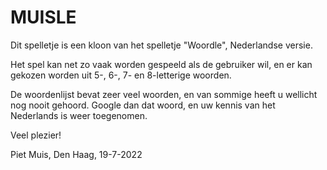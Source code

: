 # MUISLE
Dit spelletje is een kloon van het spelletje "Woordle", Nederlandse versie.

Het spel kan net zo vaak worden gespeeld als de gebruiker wil, en er kan
gekozen worden uit 5-, 6-, 7- en 8-letterige woorden.

De woordenlijst bevat zeer veel woorden, en van sommige heeft u wellicht
nog nooit gehoord. Google dan dat woord, en uw kennis van het Nederlands
is weer toegenomen.

Veel plezier!

Piet Muis,
Den Haag, 19-7-2022
